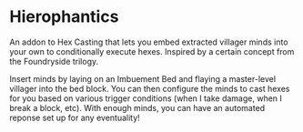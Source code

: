  # Hierophantics

An addon to Hex Casting that lets you embed extracted villager minds into your own to conditionally execute hexes. Inspired by a certain concept from the Foundryside trilogy.

Insert minds by laying on an Imbuement Bed and flaying a master-level villager into the bed block. You can then configure the minds to cast hexes for you based on various trigger conditions (when I take damage, when I break a block, etc). With enough minds, you can have an automated reponse set up for any eventuality!

